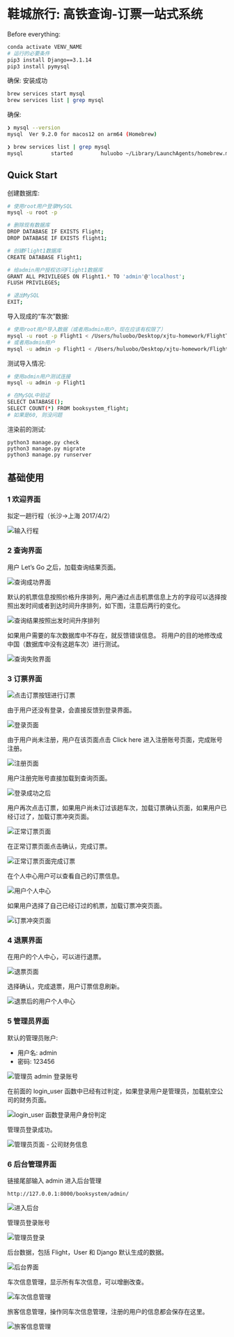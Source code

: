# 鞋城旅行: 高铁查询-订票一站式系统

Before everything:

```sh
conda activate VENV_NAME
# 运行的必要条件
pip3 install Django==3.1.14
pip3 install pymysql
```

确保: 安装成功

```sh
brew services start mysql  
brew services list | grep mysql
```

确保:

```sh
❯ mysql --version                  
mysql  Ver 9.2.0 for macos12 on arm64 (Homebrew)

❯ brew services list | grep mysql
mysql         started         huluobo ~/Library/LaunchAgents/homebrew.mxcl.mysql.plist
```

## Quick Start

创建数据库:

```sh
# 使用root用户登录MySQL
mysql -u root -p

# 删除现有数据库
DROP DATABASE IF EXISTS Flight;
DROP DATABASE IF EXISTS flight1;

# 创建Flight1数据库
CREATE DATABASE Flight1;

# 给admin用户授权访问Flight1数据库
GRANT ALL PRIVILEGES ON Flight1.* TO 'admin'@'localhost';
FLUSH PRIVILEGES;

# 退出MySQL
EXIT;
```

导入现成的“车次”数据:

```sh
# 使用root用户导入数据（或者用admin用户，现在应该有权限了）
mysql -u root -p Flight1 < /Users/huluobo/Desktop/xjtu-homework/FlightTicket_Database/Flight1.sql
# 或者用admin用户
mysql -u admin -p Flight1 < /Users/huluobo/Desktop/xjtu-homework/FlightTicket_Database/Flight1.sql
```

测试导入情况:

```sh
# 使用admin用户测试连接
mysql -u admin -p Flight1

# 在MySQL中验证
SELECT DATABASE();
SELECT COUNT(*) FROM booksystem_flight;
# 如果是60, 则没问题
```

渲染前的测试:

```
python3 manage.py check
python3 manage.py migrate
python3 manage.py runserver
```

## 基础使用

### 1 欢迎界面

拟定一趟行程（长沙→上海 2017/4/2）

![输入行程](http://upload-images.jianshu.io/upload_images/1877813-8e7d67d4ba9be92c.png?imageMogr2/auto-orient/strip%7CimageView2/2/w/1240)

### 2 查询界面

用户 Let’s Go 之后，加载查询结果页面。

![查询成功界面](http://upload-images.jianshu.io/upload_images/1877813-c607acdbf2f65b32.png?imageMogr2/auto-orient/strip%7CimageView2/2/w/1240)

默认的机票信息按照价格升序排列，用户通过点击机票信息上方的字段可以选择按照出发时间或者到达时间升序排列，如下图，注意后两行的变化。


![查询结果按照出发时间升序排列](http://upload-images.jianshu.io/upload_images/1877813-59e9c048ac02d75b.png?imageMogr2/auto-orient/strip%7CimageView2/2/w/1240)

如果用户需要的车次数据库中不存在，就反馈错误信息。
将用户的目的地修改成中国（数据库中没有这趟车次）进行测试。


![查询失败界面](http://upload-images.jianshu.io/upload_images/1877813-b01972455fe041a1.png?imageMogr2/auto-orient/strip%7CimageView2/2/w/1240)

### 3 订票界面

![点击订票按钮进行订票](http://upload-images.jianshu.io/upload_images/1877813-f31476f891dae2ff.png?imageMogr2/auto-orient/strip%7CimageView2/2/w/1240)

由于用户还没有登录，会直接反馈到登录界面。


![登录页面](http://upload-images.jianshu.io/upload_images/1877813-19d3851f0df7eb48.png?imageMogr2/auto-orient/strip%7CimageView2/2/w/1240)

由于用户尚未注册，用户在该页面点击 Click here 进入注册账号页面，完成账号注册。 


![注册页面](http://upload-images.jianshu.io/upload_images/1877813-78e026c005cb9b8e.png?imageMogr2/auto-orient/strip%7CimageView2/2/w/1240)

用户注册完账号直接加载到查询页面。


![登录成功之后](http://upload-images.jianshu.io/upload_images/1877813-1ce7b06008a254f7.png?imageMogr2/auto-orient/strip%7CimageView2/2/w/1240)

用户再次点击订票，如果用户尚未订过该趟车次，加载订票确认页面，如果用户已经订过了，加载订票冲突页面。


![正常订票页面](http://upload-images.jianshu.io/upload_images/1877813-84ddfba39dca9100.png?imageMogr2/auto-orient/strip%7CimageView2/2/w/1240)

在正常订票页面点击确认，完成订票。


![正常订票页面完成订票](http://upload-images.jianshu.io/upload_images/1877813-d0cac0d501cfb050.png?imageMogr2/auto-orient/strip%7CimageView2/2/w/1240)

在个人中心用户可以查看自己的订票信息。


![用户个人中心](http://upload-images.jianshu.io/upload_images/1877813-070977fbe83f6167.png?imageMogr2/auto-orient/strip%7CimageView2/2/w/1240)

如果用户选择了自己已经订过的机票，加载订票冲突页面。


![订票冲突页面](http://upload-images.jianshu.io/upload_images/1877813-9c2f7a2ece954b5f.png?imageMogr2/auto-orient/strip%7CimageView2/2/w/1240)

### 4 退票界面

在用户的个人中心，可以进行退票。

![退票页面](http://upload-images.jianshu.io/upload_images/1877813-010c33405c8e8794.png?imageMogr2/auto-orient/strip%7CimageView2/2/w/1240)

选择确认，完成退票，用户订票信息刷新。


![退票后的用户个人中心](http://upload-images.jianshu.io/upload_images/1877813-ef2d63e1012518d3.png?imageMogr2/auto-orient/strip%7CimageView2/2/w/1240)

### 5 管理员界面

默认的管理员账户:

- 用户名: admin
- 密码: 123456

![管理员 admin 登录账号](http://upload-images.jianshu.io/upload_images/1877813-bfe34ac3da390ca0.png?imageMogr2/auto-orient/strip%7CimageView2/2/w/1240)

在前面的 login_user 函数中已经有过判定，如果登录用户是管理员，加载航空公司的财务页面。


![login_user 函数登录用户身份判定](http://upload-images.jianshu.io/upload_images/1877813-b62cc6784cd273f9.png?imageMogr2/auto-orient/strip%7CimageView2/2/w/1240)

管理员登录成功。


![管理员页面 - 公司财务信息](http://upload-images.jianshu.io/upload_images/1877813-cc4afc25d37c4ef9.png?imageMogr2/auto-orient/strip%7CimageView2/2/w/1240)

### 6 后台管理界面

链接尾部输入 admin 进入后台管理

```
http://127.0.0.1:8000/booksystem/admin/
```

![进入后台](http://upload-images.jianshu.io/upload_images/1877813-5b533403b65c584e.png?imageMogr2/auto-orient/strip%7CimageView2/2/w/1240)

管理员登录账号


![管理员登录](http://upload-images.jianshu.io/upload_images/1877813-d2bfaf67531e5d9b.png?imageMogr2/auto-orient/strip%7CimageView2/2/w/1240)

后台数据，包括 Flight，User 和 Django 默认生成的数据。

![后台界面](http://upload-images.jianshu.io/upload_images/1877813-5d97aa787c87e85d.png?imageMogr2/auto-orient/strip%7CimageView2/2/w/1240)

车次信息管理，显示所有车次信息，可以增删改查。

![车次信息管理](http://upload-images.jianshu.io/upload_images/1877813-14106ac6b678c1df.png?imageMogr2/auto-orient/strip%7CimageView2/2/w/1240)

旅客信息管理，操作同车次信息管理，注册的用户的信息都会保存在这里。

![旅客信息管理](http://upload-images.jianshu.io/upload_images/1877813-0d2f61b05e1b9393.png?imageMogr2/auto-orient/strip%7CimageView2/2/w/1240)
